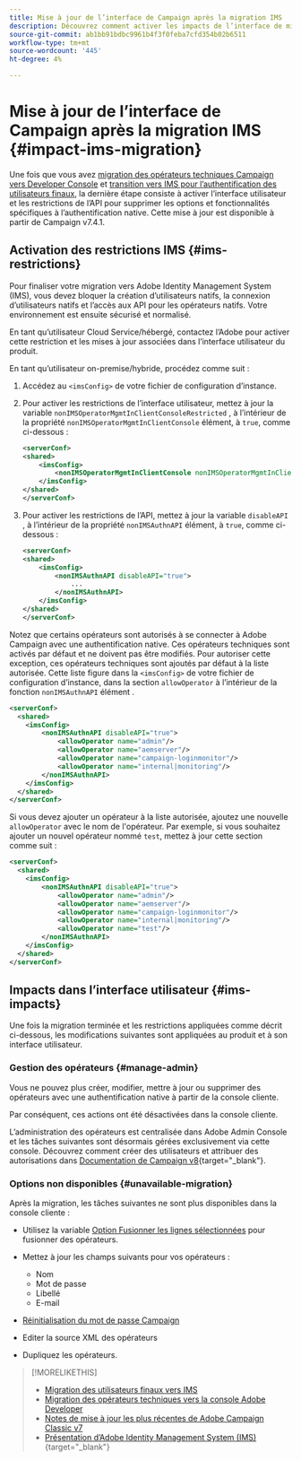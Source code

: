 ```yaml
---
title: Mise à jour de l’interface de Campaign après la migration IMS
description: Découvrez comment activer les impacts de l’interface de migration d’Adobe Identity Management System
source-git-commit: ab1bb91bdbc9961b4f3f0feba7cfd354b02b6511
workflow-type: tm+mt
source-wordcount: '445'
ht-degree: 4%

---
```


# Mise à jour de l’interface de Campaign après la migration IMS {#impact-ims-migration}

Une fois que vous avez [migration des opérateurs techniques Campaign vers Developer Console](ims-migration.md) et [transition vers IMS pour l’authentification des utilisateurs finaux](migrate-users-to-ims.md), la dernière étape consiste à activer l’interface utilisateur et les restrictions de l’API pour supprimer les options et fonctionnalités spécifiques à l’authentification native. Cette mise à jour est disponible à partir de Campaign v7.4.1.

## Activation des restrictions IMS {#ims-restrictions}

Pour finaliser votre migration vers Adobe Identity Management System (IMS), vous devez bloquer la création d’utilisateurs natifs, la connexion d’utilisateurs natifs et l’accès aux API pour les opérateurs natifs. Votre environnement est ensuite sécurisé et normalisé.

En tant qu’utilisateur Cloud Service/hébergé, contactez l’Adobe pour activer cette restriction et les mises à jour associées dans l’interface utilisateur du produit.

En tant qu’utilisateur on-premise/hybride, procédez comme suit :

1. Accédez au `<imsConfig>` de votre fichier de configuration d’instance.
1. Pour activer les restrictions de l’interface utilisateur, mettez à jour la variable `nonIMSOperatorMgmtInClientConsoleRestricted` , à l’intérieur de la propriété `nonIMSOperatorMgmtInClientConsole` élément, à `true`, comme ci-dessous :


   ```xml
   <serverConf>
   <shared>
       <imsConfig>
           <nonIMSOperatorMgmtInClientConsole nonIMSOperatorMgmtInClientConsoleRestricted="true"/>
       </imsConfig>
   </shared>
   </serverConf>
   ```

1. Pour activer les restrictions de l’API, mettez à jour la variable `disableAPI` , à l’intérieur de la propriété `nonIMSAuthnAPI` élément, à `true`, comme ci-dessous :

   ```xml
   <serverConf>
   <shared>
       <imsConfig>
           <nonIMSAuthnAPI disableAPI="true">
               ...
           </nonIMSAuthnAPI>
       </imsConfig>
   </shared>
   </serverConf>
   ```

Notez que certains opérateurs sont autorisés à se connecter à Adobe Campaign avec une authentification native. Ces opérateurs techniques sont activés par défaut et ne doivent pas être modifiés. Pour autoriser cette exception, ces opérateurs techniques sont ajoutés par défaut à la liste autorisée. Cette liste figure dans la `<imsConfig>` de votre fichier de configuration d’instance, dans la section `allowOperator` à l’intérieur de la fonction `nonIMSAuthnAPI` élément .

```xml
<serverConf>
  <shared>
    <imsConfig>
        <nonIMSAuthnAPI disableAPI="true">
            <allowOperator name="admin"/>
            <allowOperator name="aemserver"/>
            <allowOperator name="campaign-loginmonitor"/>
            <allowOperator name="internal|monitoring"/>
        </nonIMSAuthnAPI>
    </imsConfig>
  </shared>
</serverConf>
```

Si vous devez ajouter un opérateur à la liste autorisée, ajoutez une nouvelle `allowOperator` avec le nom de l&#39;opérateur. Par exemple, si vous souhaitez ajouter un nouvel opérateur nommé `test`, mettez à jour cette section comme suit :

```xml
<serverConf>
  <shared>
    <imsConfig>
        <nonIMSAuthnAPI disableAPI="true">
            <allowOperator name="admin"/>
            <allowOperator name="aemserver"/>
            <allowOperator name="campaign-loginmonitor"/>
            <allowOperator name="internal|monitoring"/>
            <allowOperator name="test"/>
        </nonIMSAuthnAPI>
    </imsConfig>
  </shared>
</serverConf>
```

## Impacts dans l’interface utilisateur {#ims-impacts}

Une fois la migration terminée et les restrictions appliquées comme décrit ci-dessous, les modifications suivantes sont appliquées au produit et à son interface utilisateur.

### Gestion des opérateurs {#manage-admin}

Vous ne pouvez plus créer, modifier, mettre à jour ou supprimer des opérateurs avec une authentification native à partir de la console cliente.

Par conséquent, ces actions ont été désactivées dans la console cliente.

L’administration des opérateurs est centralisée dans Adobe Admin Console et les tâches suivantes sont désormais gérées exclusivement via cette console. Découvrez comment créer des utilisateurs et attribuer des autorisations dans [Documentation de Campaign v8](https://experienceleague.adobe.com/en/docs/campaign/campaign-v8/admin/permissions/manage-permissions){target="_blank"}.

### Options non disponibles {#unavailable-migration}

Après la migration, les tâches suivantes ne sont plus disponibles dans la console cliente :

* Utilisez la variable [Option Fusionner les lignes sélectionnées](../../platform/using/updating-data.md#merge-data) pour fusionner des opérateurs.

* Mettez à jour les champs suivants pour vos opérateurs :
   * Nom
   * Mot de passe
   * Libellé
   * E-mail

* [Réinitialisation du mot de passe Campaign](../../production/using/lost-password.md)

* Editer la source XML des opérateurs

* Dupliquez les opérateurs.


>[!MORELIKETHIS]
>
>* [Migration des utilisateurs finaux vers IMS](migrate-users-to-ims.md)
>* [Migration des opérateurs techniques vers la console Adobe Developer](ims-migration.md)
>* [Notes de mise à jour les plus récentes de Adobe Campaign Classic v7](../../rn/using/latest-release.md)
>* [Présentation d’Adobe Identity Management System (IMS)](https://helpx.adobe.com/fr/enterprise/using/identity.html){target="_blank"}

